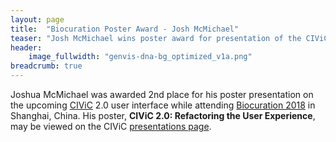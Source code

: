 ```yaml
---
layout: page
title:  "Biocuration Poster Award - Josh McMichael"
teaser: "Josh McMichael wins poster award for presentation of the CIViC 2.0 interface."
header:
    image_fullwidth: "genvis-dna-bg_optimized_v1a.png"
breadcrumb: true
---
```


Joshua McMichael was awarded 2nd place for his poster presentation on the upcoming [CIViC](https://civicdb.org) 2.0 user interface while attending [Biocuration 2018](http://biocuration2018.cn/) in Shanghai, China. His poster, **CIViC 2.0: Refactoring the User Experience**, may be viewed on the CIViC [presentations page](https://civicdb.org/graphics).

